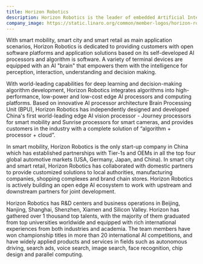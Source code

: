 ```yaml
---
title: Horizon Robotics
description: Horizon Robotics is the leader of embedded Artificial Intelligence. The company is dedicated to providing integrated and open embedded Artificial Intelligence solutions of high performance, low power, and low cost.
company_image: https://static.linaro.org/common/member-logos/horizon-robotics.jpg
---
```

With smart mobility, smart city and smart retail as main application scenarios, Horizon Robotics is dedicated to providing customers with open software platforms and application solutions based on its self-developed AI processors and algorithm is software. A variety of terminal devices are equipped with an AI "brain" that empowers them with the intelligence for perception, interaction, understanding and decision making.

With world-leading capabilities for deep learning and decision-making algorithm development, Horizon Robotics integrates algorithms into high-performance, low-power and low-cost edge AI processors and computing platforms. Based on innovative AI processor architecture Brain Processing Unit (BPU), Horizon Robotics has independently designed and developed China's first world-leading edge AI vision processor - Journey processors for smart mobility and Sunrise processors for smart cameras, and provides customers in the industry with a complete solution of “algorithm + processor + cloud”.

In smart mobility, Horizon Robotics is the only start-up company in China which has established partnerships with Tier-1s and OEMs in all the top four global automotive markets (USA, Germany, Japan, and China). In smart city and smart retail, Horizon Robotics has collaborated with domestic partners to provide customized solutions to local authorities, manufacturing companies, shopping complexes and brand chain stores. Horizon Robotics is actively building an open edge AI ecosystem to work with upstream and downstream partners for joint development.

Horizon Robotics has R&D centers and business operations in Beijing, Nanjing, Shanghai, Shenzhen, Xiamen and Silicon Valley. Horizon has gathered over 1 thousand top talents, with the majority of them graduated from top universities worldwide and equipped with rich international experiences from both industries and academia. The team members have won championship titles in more than 20 international AI competitions, and have widely applied products and services in fields such as autonomous driving, search ads, voice search, image search, face recognition, chip design and parallel computing.

